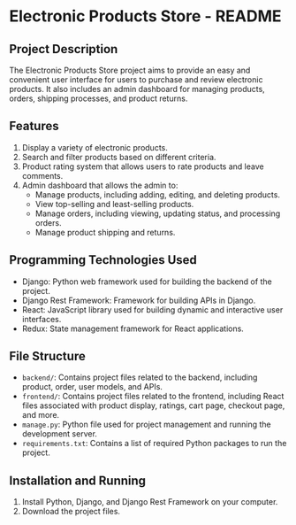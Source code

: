 # Electronic Products Store - README

## Project Description
The Electronic Products Store project aims to provide an easy and convenient user interface for users to purchase and review electronic products. It also includes an admin dashboard for managing products, orders, shipping processes, and product returns.

## Features
1. Display a variety of electronic products.
2. Search and filter products based on different criteria.
3. Product rating system that allows users to rate products and leave comments.
4. Admin dashboard that allows the admin to:
   - Manage products, including adding, editing, and deleting products.
   - View top-selling and least-selling products.
   - Manage orders, including viewing, updating status, and processing orders.
   - Manage product shipping and returns.

## Programming Technologies Used
- Django: Python web framework used for building the backend of the project.
- Django Rest Framework: Framework for building APIs in Django.
- React: JavaScript library used for building dynamic and interactive user interfaces.
- Redux: State management framework for React applications.

## File Structure
- `backend/`: Contains project files related to the backend, including product, order, user models, and APIs.
- `frontend/`: Contains project files related to the frontend, including React files associated with product display, ratings, cart page, checkout page, and more.
- `manage.py`: Python file used for project management and running the development server.
- `requirements.txt`: Contains a list of required Python packages to run the project.

## Installation and Running
1. Install Python, Django, and Django Rest Framework on your computer.
3. Download the project files.
